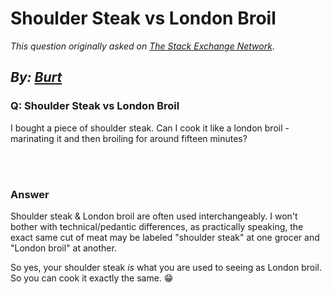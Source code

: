 # Shoulder Steak vs London Broil

_This question originally asked on [The Stack Exchange Network](https://cooking.stackexchange.com/q/115675)._

_By: [Burt](https://cooking.stackexchange.com/u/89183)_
<br>
--------------------------------------------
### Q: Shoulder Steak vs London Broil
<p>I bought a piece of shoulder steak. Can I cook it like a london broil - marinating it and then broiling for around fifteen minutes?</p>

<br><br>
### Answer 
<p>Shoulder steak &amp; London broil are often used interchangeably. I won't bother with technical/pedantic differences, as practically speaking, the exact same cut of meat may be labeled &quot;shoulder steak&quot; at one grocer and &quot;London broil&quot; at another.</p>
<p>So yes, your shoulder steak <em>is</em> what you are used to seeing as London broil. So you can cook it exactly the same. 😁</p>

